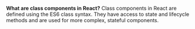 **What are class components in React?**
Class components in React are defined using the ES6 class syntax. They have access to state and lifecycle methods and are used for more complex, stateful components.